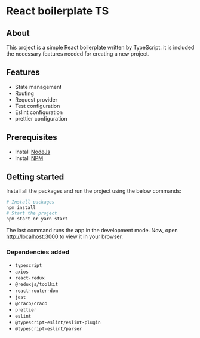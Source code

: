 # React boilerplate TS

## About

This project is a simple React boilerplate written by TypeScript. it is included the necessary features needed for creating a new project.  


## Features
- State management
- Routing
- Request provider
- Test configuration
- Eslint configuration
- prettier configuration

## Prerequisites
- Install [NodeJs](https://nodejs.org/en/download/)
- Install [NPM](https://docs.npmjs.com/downloading-and-installing-node-js-and-npm)

## Getting started
Install all the packages and run the project using the below commands:

```bash
# Install packages
npm install
# Start the project
npm start or yarn start
```

The last command runs the app in the development mode. Now, open [http://localhost:3000](http://localhost:3000) to view it in your browser.

### Dependencies added
- `typescript`
- `axios`
- `react-redux`
- `@reduxjs/toolkit`
- `react-router-dom`
- `jest`
- `@craco/craco`
- `prettier`
- `eslint`
- `@typescript-eslint/eslint-plugin`
- `@typescript-eslint/parser`